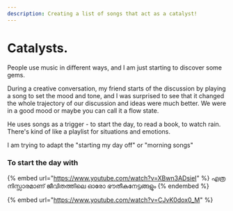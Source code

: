 ```yaml
---
description: Creating a list of songs that act as a catalyst!
---
```


# Catalysts.

People use music in different ways, and I am just starting to discover some gems.&#x20;

During a creative conversation, my friend starts of the discussion by playing a song to set the mood and tone, and I was surprised to see that it changed the whole trajectory of our discussion and ideas were much better. We were in a good mood or maybe you can call it a flow state. &#x20;

He uses songs as a trigger - to start the day, to read a book, to watch rain. There's kind of like a playlist for situations and emotions.&#x20;

I am trying to adapt the "starting my day off" or "morning songs"&#x20;

### To start the day with&#x20;

{% embed url="https://www.youtube.com/watch?v=XBwn3ADsieI" %}
എത്ര നിസ്സാരമാണ് ജീവിതത്തിലെ ഓരോ ഭൗതീകനേട്ടങ്ങളും
{% endembed %}

{% embed url="https://www.youtube.com/watch?v=CJvK0dox0_M" %}
